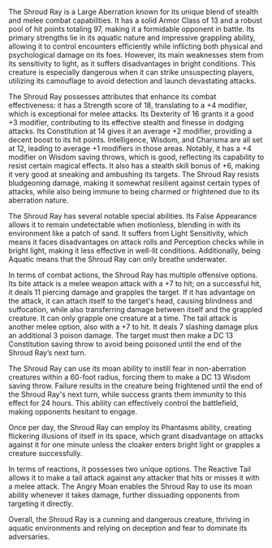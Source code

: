 The Shroud Ray is a Large Aberration known for its unique blend of stealth and melee combat capabilities. It has a solid Armor Class of 13 and a robust pool of hit points totaling 97, making it a formidable opponent in battle. Its primary strengths lie in its aquatic nature and impressive grappling ability, allowing it to control encounters efficiently while inflicting both physical and psychological damage on its foes. However, its main weaknesses stem from its sensitivity to light, as it suffers disadvantages in bright conditions. This creature is especially dangerous when it can strike unsuspecting players, utilizing its camouflage to avoid detection and launch devastating attacks.

The Shroud Ray possesses attributes that enhance its combat effectiveness: it has a Strength score of 18, translating to a +4 modifier, which is exceptional for melee attacks. Its Dexterity of 16 grants it a good +3 modifier, contributing to its effective stealth and finesse in dodging attacks. Its Constitution at 14 gives it an average +2 modifier, providing a decent boost to its hit points. Intelligence, Wisdom, and Charisma are all set at 12, leading to average +1 modifiers in those areas. Notably, it has a +4 modifier on Wisdom saving throws, which is good, reflecting its capability to resist certain magical effects. It also has a stealth skill bonus of +6, making it very good at sneaking and ambushing its targets. The Shroud Ray resists bludgeoning damage, making it somewhat resilient against certain types of attacks, while also being immune to being charmed or frightened due to its aberration nature. 

The Shroud Ray has several notable special abilities. Its False Appearance allows it to remain undetectable when motionless, blending in with its environment like a patch of sand. It suffers from Light Sensitivity, which means it faces disadvantages on attack rolls and Perception checks while in bright light, making it less effective in well-lit conditions. Additionally, being Aquatic means that the Shroud Ray can only breathe underwater.

In terms of combat actions, the Shroud Ray has multiple offensive options. Its bite attack is a melee weapon attack with a +7 to hit; on a successful hit, it deals 11 piercing damage and grapples the target. If it has advantage on the attack, it can attach itself to the target's head, causing blindness and suffocation, while also transferring damage between itself and the grappled creature. It can only grapple one creature at a time. The tail attack is another melee option, also with a +7 to hit. It deals 7 slashing damage plus an additional 3 poison damage. The target must then make a DC 13 Constitution saving throw to avoid being poisoned until the end of the Shroud Ray’s next turn.

The Shroud Ray can use its moan ability to instill fear in non-aberration creatures within a 60-foot radius, forcing them to make a DC 13 Wisdom saving throw. Failure results in the creature being frightened until the end of the Shroud Ray's next turn, while success grants them immunity to this effect for 24 hours. This ability can effectively control the battlefield, making opponents hesitant to engage.

Once per day, the Shroud Ray can employ its Phantasms ability, creating flickering illusions of itself in its space, which grant disadvantage on attacks against it for one minute unless the cloaker enters bright light or grapples a creature successfully.

In terms of reactions, it possesses two unique options. The Reactive Tail allows it to make a tail attack against any attacker that hits or misses it with a melee attack. The Angry Moan enables the Shroud Ray to use its moan ability whenever it takes damage, further dissuading opponents from targeting it directly.

Overall, the Shroud Ray is a cunning and dangerous creature, thriving in aquatic environments and relying on deception and fear to dominate its adversaries.